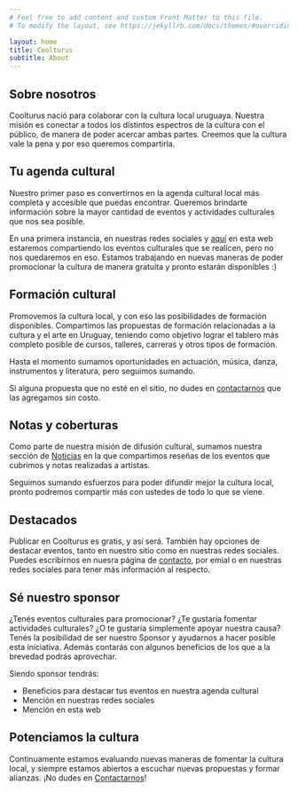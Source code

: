 ```yaml
---
# Feel free to add content and custom Front Matter to this file.
# To modify the layout, see https://jekyllrb.com/docs/themes/#overriding-theme-defaults

layout: home
title: Coolturus
subtitle: About
---
```

## Sobre nosotros
Coolturus nació para colaborar con la cultura local uruguaya. Nuestra misión es conectar a todos los distintos espectros de la cultura con el público, de manera de poder acercar ambas partes. Creemos que la cultura vale la pena y por eso queremos compartirla.

## Tu agenda cultural
Nuestro primer paso es convertirnos en la agenda cultural local más completa y accesible que puedas encontrar. Queremos brindarte información sobre la mayor cantidad de eventos y actividades culturales que nos sea posible.

En una primera instancia, en nuestras redes sociales y [aquí](https://coolturus.com/agenda/1) en esta web estaremos compartiendo los eventos culturales que se realicen, pero no nos quedaremos en eso. Estamos trabajando en nuevas maneras de poder promocionar la cultura de manera gratuita y pronto estarán disponibles :)

## Formación cultural
Promovemos la cultura local, y con eso las posibilidades de formación disponibles. Compartimos las propuestas de formación relacionadas a la cultura y el arte en Uruguay, teniendo como objetivo lograr el tablero más completo posible de cursos, talleres, carreras y otros tipos de formación.

Hasta el momento sumamos oportunidades en actuación, música, danza, instrumentos y literatura, pero seguimos sumando.

Si alguna propuesta que no esté en el sitio, no dudes en [contactarnos](/contacto) que las agregamos sin costo.

## Notas y coberturas
Como parte de nuestra misión de difusión cultural, sumamos nuestra sección de [Noticias](/noticias) en la que compartimos reseñas de los eventos que cubrimos y notas realizadas a artistas.

Seguimos sumando esfuerzos para poder difundir mejor la cultura local, pronto podremos compartir más con ustedes de todo lo que se viene.

## Destacados
Publicar en Coolturus es gratis, y así será. También hay opciones de destacar eventos, tanto en nuestro sitio como en nuestras redes sociales. Puedes escribirnos en nuesra página de [contacto](/contacto), por emial o en nuestras redes sociales para tener más información al respecto.

## Sé nuestro sponsor
¿Tenés eventos culturales para promocionar? ¿Te gustaría fomentar actividades culturales? ¿O te gustaría simplemente apoyar nuestra causa? Tenés la posibilidad de ser nuestro Sponsor y ayudarnos a hacer posible esta iniciativa. Además contarás con algunos beneficios de los que a la brevedad podrás aprovechar.

Siendo sponsor tendrás:
- Beneficios para destacar tus eventos en nuestra agenda cultural
- Mención en nuestras redes sociales
- Mención en esta web

## Potenciamos la cultura
Continuamente estamos evaluando nuevas maneras de fomentar la cultura local, y siempre estamos abiertos a escuchar nuevas propuestas y formar alianzas. ¡No dudes en [Contactarnos](/contacto)!